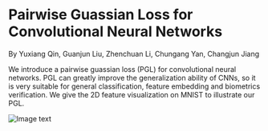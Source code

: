 # Pairwise Guassian Loss for Convolutional Neural Networks

By Yuxiang Qin, Guanjun Liu, Zhenchuan Li, Chungang Yan, Changjun Jiang

We introduce a pairwise guassian loss (PGL) for convolutional neural networks. PGL can greatly improve the generalization ability of CNNs, so it is very suitable for general classification, feature embedding and biometrics verification. We give the 2D feature visualization on MNIST to illustrate our PGL.

![Image text](https://github.com/qinyuxiang1995/Pairwise_Guassian_Loss/tree/master/asserts/softmax_vs_pgl.png)
